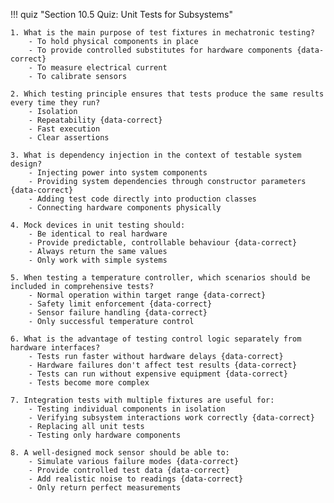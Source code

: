 !!! quiz "Section 10.5 Quiz: Unit Tests for Subsystems"

    1. What is the main purpose of test fixtures in mechatronic testing?
        - To hold physical components in place
        - To provide controlled substitutes for hardware components {data-correct}
        - To measure electrical current
        - To calibrate sensors

    2. Which testing principle ensures that tests produce the same results every time they run?
        - Isolation
        - Repeatability {data-correct}
        - Fast execution
        - Clear assertions

    3. What is dependency injection in the context of testable system design?
        - Injecting power into system components
        - Providing system dependencies through constructor parameters {data-correct}
        - Adding test code directly into production classes
        - Connecting hardware components physically

    4. Mock devices in unit testing should:
        - Be identical to real hardware
        - Provide predictable, controllable behaviour {data-correct}
        - Always return the same values
        - Only work with simple systems

    5. When testing a temperature controller, which scenarios should be included in comprehensive tests?
        - Normal operation within target range {data-correct}
        - Safety limit enforcement {data-correct}
        - Sensor failure handling {data-correct}
        - Only successful temperature control

    6. What is the advantage of testing control logic separately from hardware interfaces?
        - Tests run faster without hardware delays {data-correct}
        - Hardware failures don't affect test results {data-correct}
        - Tests can run without expensive equipment {data-correct}
        - Tests become more complex

    7. Integration tests with multiple fixtures are useful for:
        - Testing individual components in isolation
        - Verifying subsystem interactions work correctly {data-correct}
        - Replacing all unit tests
        - Testing only hardware components

    8. A well-designed mock sensor should be able to:
        - Simulate various failure modes {data-correct}
        - Provide controlled test data {data-correct}
        - Add realistic noise to readings {data-correct}
        - Only return perfect measurements

